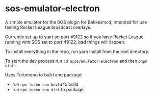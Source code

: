 # sos-emulator-electron

A simple emulator for the SOS plugin for Bakkesmod, intended for use testing Rocket League broadcast overlays.

Currently set up to start on port 49122 so if you have Rocket League running with SOS set to port 49122, bad things will happen.

To install everything in the repo, run yarn install from the root directory.

To start the dev process run `cd apps/emulator-electron` and then `pnpm start`

Uses Turborepo to build and package:

- run `npx turbo run build` to build
- run `npx turbo run dist` to package
